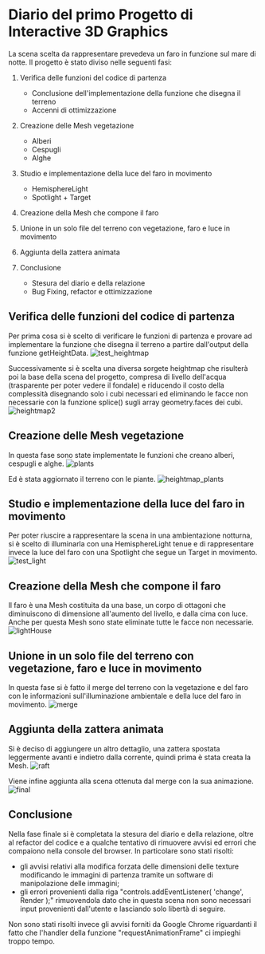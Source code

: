 # Diario del primo Progetto di Interactive 3D Graphics

La scena scelta da rappresentare prevedeva un faro in funzione sul mare di notte.
Il progetto è stato diviso nelle seguenti fasi:

1. Verifica delle funzioni del codice di partenza
    - Conclusione dell'implementazione della funzione che disegna il terreno
    - Accenni di ottimizzazione

2. Creazione delle Mesh vegetazione
    - Alberi
    - Cespugli
    - Alghe

3. Studio e implementazione della luce del faro in movimento
    - HemisphereLight
    - Spotlight + Target

4. Creazione della Mesh che compone il faro

5. Unione in un solo file del terreno con vegetazione, faro e luce in movimento

6. Aggiunta della zattera animata

7. Conclusione
    - Stesura del diario e della relazione
    - Bug Fixing, refactor e ottimizzazione



## Verifica delle funzioni del codice di partenza

Per prima cosa si è scelto di verificare le funzioni di partenza e provare ad implementare la funzione che disegna il terreno a partire dall'output della funzione getHeightData.
![test_heightmap](screenshots/test_heightmap.png)

Successivamente si è  scelta una  diversa sorgete heightmap che risulterà poi la base della scena del progetto, compresa di livello dell'acqua (trasparente per poter vedere il fondale) e riducendo il costo della complessità disegnando solo i cubi necessari ed eliminando le facce non necessarie con la funzione splice() sugli array geometry.faces dei cubi.
![heightmap2](screenshots/heightmap2.png)



## Creazione delle Mesh vegetazione
In questa fase sono state implementate le funzioni che creano alberi, cespugli e alghe.
![plants](screenshots/plants.png)

Ed è stata aggiornato il terreno con le piante.
![heightmap_plants](screenshots/heightmap_plants.png)



## Studio e implementazione della luce del faro in movimento

Per poter riuscire a rappresentare la scena in una ambientazione notturna, si è scelto di illuminarla con una HemisphereLight tenue e di rappresentare invece la luce del faro con una  Spotlight che segue un Target in movimento.
![test_light](screenshots/test_light.gif)



## Creazione della Mesh che compone il faro

Il faro è una Mesh costituita da una base, un corpo di ottagoni che diminuiscono di dimensione all'aumento del livello, e dalla cima con luce. Anche per questa Mesh sono state eliminate tutte le facce non necessarie.
![lightHouse](screenshots/lightHouse.png)


## Unione in un solo file del terreno con vegetazione, faro e luce in movimento

In questa fase si è fatto il merge del terreno con la vegetazione e del faro con le informazioni sull'illuminazione ambientale e  della luce del faro in movimento.
![merge](screenshots/merge.gif)


## Aggiunta della zattera animata
Si è deciso di aggiungere un altro dettaglio, una zattera spostata leggermente avanti e indietro dalla corrente, quindi prima è stata creata la Mesh.
![raft](screenshots/raft.png)

Viene infine aggiunta alla scena ottenuta dal merge con la sua animazione.
![final](screenshots/final.gif)


## Conclusione
Nella fase finale si è completata la stesura del diario e della relazione, oltre al refactor del codice e a qualche tentativo di rimuovere avvisi ed errori che compaiono nella console del browser.
In particolare sono stati risolti:
- gli avvisi relativi alla modifica forzata delle dimensioni delle texture modificando le immagini di partenza tramite un software di manipolazione delle immagini;
- gli errori provenienti dalla riga "controls.addEventListener( 'change', Render );" rimuovendola dato che in questa scena non sono necessari input provenienti dall'utente e lasciando solo libertà di seguire.

Non sono stati risolti invece gli avvisi forniti da Google Chrome riguardanti il fatto che l'handler della funzione "requestAnimationFrame" ci impieghi troppo tempo.
